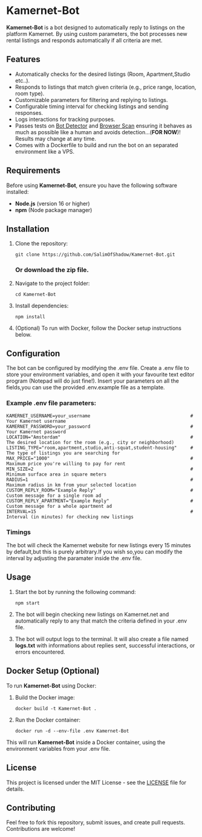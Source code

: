 # Kamernet-Bot

**Kamernet-Bot** is a bot designed to automatically reply to listings on the platform Kamernet. By using custom parameters, the bot processes new rental listings and responds automatically if all criteria are met.

## Features

- Automatically checks for the desired listings (Room, Apartment,Studio etc..).
- Responds to listings that match given criteria (e.g., price range, location, room type).
- Customizable parameters for filtering and replying to listings.
- Configurable timing interval for checking listings and sending responses.
- Logs interactions for tracking purposes.
- Passes tests on [Bot Detector](https://bot-detector.rebrowser.net/) and [Browser Scan](https://www.browserscan.net/bot-detection) ensuring it behaves as much as possible like a human and avoids detection...(**FOR NOW**)! 
Results may change at any time.
- Comes with a Dockerfile to build and run the bot on an separated environment like a VPS.

## Requirements

Before using **Kamernet-Bot**, ensure you have the following software installed:

- **Node.js** (version 16 or higher)
- **npm** (Node package manager)

## Installation

1.  Clone the repository:

    ```
    git clone https://github.com/SalimOfShadow/Kamernet-Bot.git
    ```
    ### Or download the **zip** file. 

2.  Navigate to the project folder:

    ```
    cd Kamernet-Bot
    ```

3.  Install dependencies:

    ```
    npm install
    ```

4.  (Optional) To run with Docker, follow the Docker setup instructions below.

## Configuration

The bot can be configured by modifying the .env file.
Create a .env file to store your environment variables, and open it with your favourite text editor program (Notepad will do just fine!).
Insert your parameters on all the fields,you can use the provided .env.example file as a template.

### Example .env file parameters:

    KAMERNET_USERNAME=your_username                                     # Your Kamernet username
    KAMERNET_PASSWORD=your_password                                     # Your Kamernet password
    LOCATION="Amsterdam"                                                # The desired location for the room (e.g., city or neighborhood)
    LISTING_TYPE="room,apartment,studio,anti-squat,student-housing"     # The type of listings you are searching for
    MAX_PRICE="1000"                                                    # Maximum price you're willing to pay for rent
    MIN_SIZE=2                                                          # Minimum surface area in square meters
    RADIUS=1                                                            # Maximum radius in km from your selected location
    CUSTOM_REPLY_ROOM="Example Reply"                                   # Custom message for a single room ad
    CUSTOM_REPLY_APARTMENT="Example Reply"                              # Custom message for a whole apartment ad
    INTERVAL=15                                                         # Interval (in minutes) for checking new listings

### Timings

The bot will check the Kamernet website for new listings every 15 minutes by default,but this is purely arbitrary.If you wish so,you can modify the interval by adjusting the paramater inside the .env file.

## Usage

1. Start the bot by running the following command:

   ```
   npm start
   ```

2. The bot will begin checking new listings on Kamernet.net and automatically reply to any that match the criteria defined in your .env file.

3. The bot will output logs to the terminal. It will also create a file named **logs.txt** with informations about replies sent, successful interactions, or errors encountered.

## Docker Setup (Optional)

To run **Kamernet-Bot** using Docker:

1. Build the Docker image:

   ```
   docker build -t Kamernet-Bot .
   ```

2. Run the Docker container:

   ```
   docker run -d --env-file .env Kamernet-Bot
   ```

This will run **Kamernet-Bot** inside a Docker container, using the environment variables from your .env file.

## License

This project is licensed under the MIT License - see the [LICENSE](LICENSE) file for details.

## Contributing

Feel free to fork this repository, submit issues, and create pull requests. Contributions are welcome!

